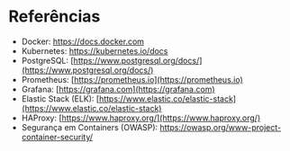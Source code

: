 # Referências

- Docker: https://docs.docker.com
- Kubernetes: https://kubernetes.io/docs
- PostgreSQL: [https://www.postgresql.org/docs/](https://www.postgresql.org/docs/)
- Prometheus: [https://prometheus.io](https://prometheus.io)
- Grafana: [https://grafana.com](https://grafana.com)
- Elastic Stack (ELK): [https://www.elastic.co/elastic-stack](https://www.elastic.co/elastic-stack)
- HAProxy: [https://www.haproxy.org/](https://www.haproxy.org/)
- Segurança em Containers (OWASP): https://owasp.org/www-project-container-security/

